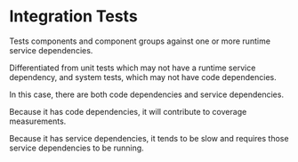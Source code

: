 # Integration Tests

Tests components and component groups against one or more runtime service dependencies.

Differentiated from unit tests which may not have a runtime service dependency, 
and system tests, which may not have code dependencies.

In this case, there are both code dependencies and service dependencies.

Because it has code dependencies, it will contribute to coverage measurements.

Because it has service dependencies, it tends to be slow and requires those service 
dependencies to be running.


